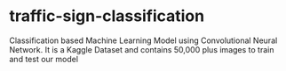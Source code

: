 # traffic-sign-classification
Classification based Machine Learning Model using Convolutional Neural Network. It is a Kaggle Dataset and contains 50,000 plus images to train and test our model

